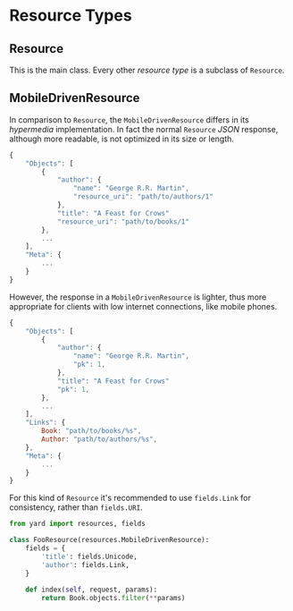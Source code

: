 # Resource Types


## Resource

This is the main class. Every other *resource type* is a subclass of `Resource`.


## MobileDrivenResource

In comparison to `Resource`, the `MobileDrivenResource` differs in its *hypermedia* implementation. In fact the normal `Resource` *JSON* response, although more readable, is not optimized in its size or length.

```javascript
{
    "Objects": [
        {
            "author": {
                "name": "George R.R. Martin",
                "resource_uri": "path/to/authors/1" 
            }, 
            "title": "A Feast for Crows"
            "resource_uri": "path/to/books/1"
        }, 
        ...
    ], 
    "Meta": {
        ...
    }
}
```

However, the response in a `MobileDrivenResource` is lighter, thus more appropriate for clients with low internet connections, like mobile phones.

```javascript
{
    "Objects": [
        {
            "author": {
                "name": "George R.R. Martin",
                "pk": 1, 
            }, 
            "title": "A Feast for Crows"
            "pk": 1,
        }, 
        ...
    ], 
    "Links": {
        Book: "path/to/books/%s",
        Author: "path/to/authors/%s",
    },
    "Meta": {
        ...
    }
}
```

For this kind of `Resource` it's recommended to use `fields.Link` for consistency, rather than `fields.URI`.

```python
from yard import resources, fields

class FooResource(resources.MobileDrivenResource):
    fields = {
        'title': fields.Unicode,
        'author': fields.Link,
    }
    
    def index(self, request, params):
        return Book.objects.filter(**params)
```
